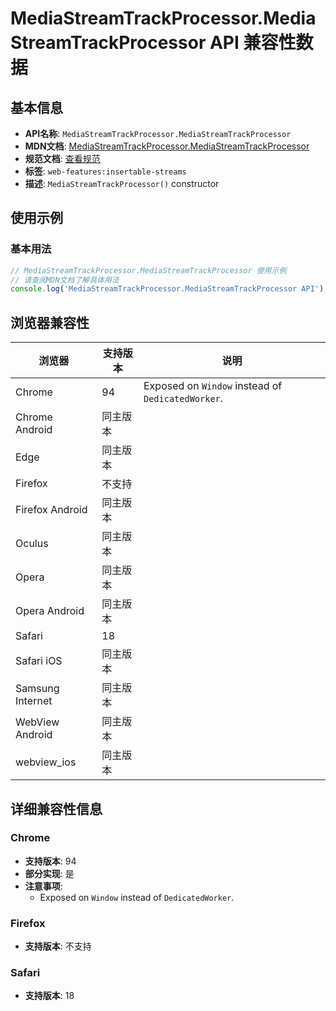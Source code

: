 # MediaStreamTrackProcessor.MediaStreamTrackProcessor API 兼容性数据

## 基本信息

- **API名称**: `MediaStreamTrackProcessor.MediaStreamTrackProcessor`
- **MDN文档**: [MediaStreamTrackProcessor.MediaStreamTrackProcessor](https://developer.mozilla.org/docs/Web/API/MediaStreamTrackProcessor/MediaStreamTrackProcessor)
- **规范文档**: [查看规范](https://w3c.github.io/mediacapture-transform/#dom-mediastreamtrackprocessor-mediastreamtrackprocessor)
- **标签**: `web-features:insertable-streams`
- **描述**: `MediaStreamTrackProcessor()` constructor

## 使用示例

### 基本用法

```javascript
// MediaStreamTrackProcessor.MediaStreamTrackProcessor 使用示例
// 请查阅MDN文档了解具体用法
console.log('MediaStreamTrackProcessor.MediaStreamTrackProcessor API');
```

## 浏览器兼容性

| 浏览器 | 支持版本 | 说明 |
|--------|----------|------|
| Chrome | 94 | Exposed on `Window` instead of `DedicatedWorker`. |
| Chrome Android | 同主版本 |  |
| Edge | 同主版本 |  |
| Firefox | 不支持 |  |
| Firefox Android | 同主版本 |  |
| Oculus | 同主版本 |  |
| Opera | 同主版本 |  |
| Opera Android | 同主版本 |  |
| Safari | 18 |  |
| Safari iOS | 同主版本 |  |
| Samsung Internet | 同主版本 |  |
| WebView Android | 同主版本 |  |
| webview_ios | 同主版本 |  |

## 详细兼容性信息

### Chrome

- **支持版本**: 94
- **部分实现**: 是
- **注意事项**:
  - Exposed on `Window` instead of `DedicatedWorker`.

### Firefox

- **支持版本**: 不支持

### Safari

- **支持版本**: 18

